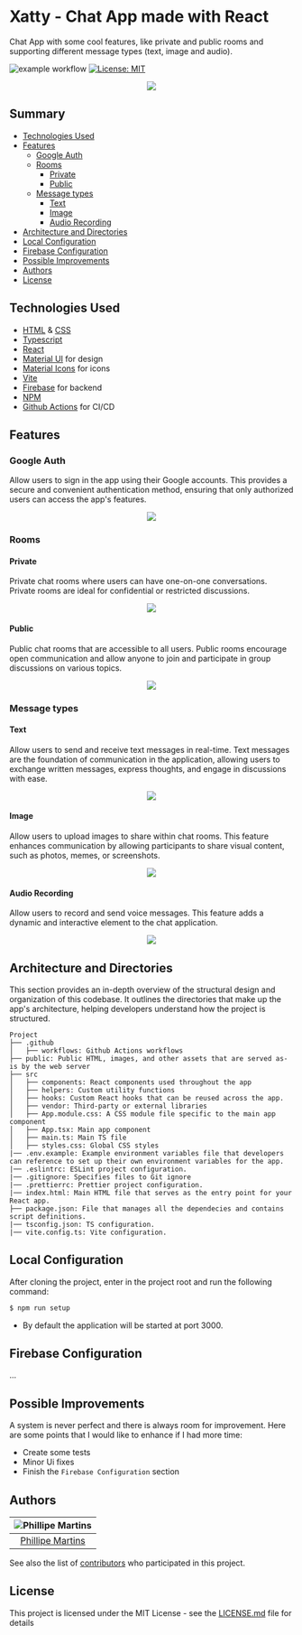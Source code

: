 # Xatty - Chat App made with React <!-- omit in toc -->

Chat App with some cool features, like private and public rooms and supporting different message types (text, image and audio).

![example workflow](https://github.com/inkasadev/react-chat/actions/workflows/publish.yml/badge.svg)
[![License: MIT](https://img.shields.io/badge/License-MIT-yellow.svg)](https://opensource.org/licenses/MIT)

<p align="center" >
    <img src="media/cover.png">
</p>

## Summary <!-- omit in toc -->

- [Technologies Used](#technologies-used)
- [Features](#features)
  - [Google Auth](#google-auth)
  - [Rooms](#rooms)
    - [Private](#private)
    - [Public](#public)
  - [Message types](#message-types)
    - [Text](#text)
    - [Image](#image)
    - [Audio Recording](#audio-recording)
- [Architecture and Directories](#architecture-and-directories)
- [Local Configuration](#local-configuration)
- [Firebase Configuration](#firebase-configuration)
- [Possible Improvements](#possible-improvements)
- [Authors](#authors)
- [License](#license)

## Technologies Used

- [HTML](https://developer.mozilla.org/en-US/docs/Web/HTML) & [CSS](https://developer.mozilla.org/en-US/docs/Web/CSS)
- [Typescript](https://www.typescriptlang.org/)
- [React](https://react.dev/)
- [Material UI](https://mui.com/material-ui/) for design
- [Material Icons](https://mui.com/material-ui/material-icons/) for icons
- [Vite](https://create-react-app.dev/)
- [Firebase](https://firebase.google.com) for backend
- [NPM](https://www.npmjs.com/)
- [Github Actions](https://docs.github.com/en/actions) for CI/CD


## Features

### Google Auth

Allow users to sign in the app using their Google accounts. This provides a secure and convenient authentication method, ensuring that only authorized users can access the app's features.

<p align="center" >
    <img src="media/features/auth.gif">
</p>

### Rooms

#### Private

Private chat rooms where users can have one-on-one conversations. Private rooms are ideal for confidential or restricted discussions.

<p align="center" >
    <img src="media/features/private-rooms.gif">
</p>

#### Public

Public chat rooms that are accessible to all users. Public rooms encourage open communication and allow anyone to join and participate in group discussions on various topics.

<p align="center" >
    <img src="media/features/public-rooms.gif">
</p>

### Message types

#### Text

Allow users to send and receive text messages in real-time. Text messages are the foundation of communication in the application, allowing users to exchange written messages, express thoughts, and engage in discussions with ease.

<p align="center" >
    <img src="media/features/private-rooms.gif">
</p>

#### Image

Allow users to upload images to share within chat rooms. This feature enhances communication by allowing participants to share visual content, such as photos, memes, or screenshots.

<p align="center" >
    <img src="media/features/image-upload.gif">
</p>

#### Audio Recording

Allow users to record and send voice messages. This feature adds a dynamic and interactive element to the chat application.

<p align="center" >
    <img src="media/features/audio-recording.gif">
</p>

## Architecture and Directories

This section provides an in-depth overview of the structural design and organization of this codebase. It outlines the directories that make up the app's architecture, helping developers understand how the project is structured.

```
Project
├── .github
│   ├── workflows: Github Actions workflows
├── public: Public HTML, images, and other assets that are served as-is by the web server
├── src
│   ├── components: React components used throughout the app
│   ├── helpers: Custom utility functions
│   ├── hooks: Custom React hooks that can be reused across the app.
│   ├── vendor: Third-party or external libraries
│   ├── App.module.css: A CSS module file specific to the main app component
│   ├── App.tsx: Main app component
│   ├── main.ts: Main TS file
│   ├── styles.css: Global CSS styles
|── .env.example: Example environment variables file that developers can reference to set up their own environment variables for the app.
|── .eslintrc: ESLint project configuration.
|── .gitignore: Specifies files to Git ignore
|── .prettierrc: Prettier project configuration.
|── index.html: Main HTML file that serves as the entry point for your React app.
├── package.json: File that manages all the dependecies and contains script definitions.
|── tsconfig.json: TS configuration.
|── vite.config.ts: Vite configuration.
```

## Local Configuration

After cloning the project, enter in the project root and run the following command:

```sh
$ npm run setup
```

- By default the application will be started at port 3000.

## Firebase Configuration

...

## Possible Improvements

A system is never perfect and there is always room for improvement. Here are some points that I would like to enhance if I had more time:

- Create some tests
- Minor Ui fixes
- Finish the `Firebase Configuration` section

## Authors

| ![Phillipe Martins](https://avatars.githubusercontent.com/u/7750404?v=4&s=150) |
| :----------------------------------------------------------------------------: |
|               [Phillipe Martins](https://github.com/inkasadev/)                |

See also the list of
[contributors](https://github.com/inkasadev/react-chat/contributors) who
participated in this project.

## License

This project is licensed under the MIT License - see the
[LICENSE.md](LICENSE.md) file for details

